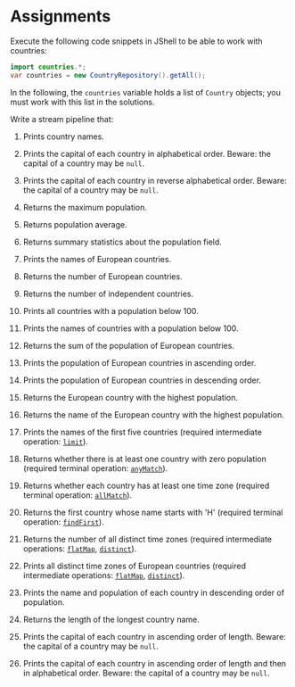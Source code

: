 Assignments
===========

Execute the following code snippets in JShell to be able to work with countries:

```java
import countries.*;
var countries = new CountryRepository().getAll();
```

In the following, the `countries` variable holds a list of `Country` objects; you must work with this list in the solutions.

Write a stream pipeline that:

1. Prints country names.

1. Prints the capital of each country in alphabetical order. Beware: the capital of a country may be `null`.

1. Prints the capital of each country in reverse alphabetical order. Beware: the capital of a country may be `null`.

1. Returns the maximum population.

1. Returns population average.

1. Returns summary statistics about the population field.

1. Prints the names of European countries.

1. Returns the number of European countries.

1. Returns the number of independent countries.

1. Prints all countries with a population below 100.

1. Prints the names of countries with a population below 100.

1. Returns the sum of the population of European countries.

1. Prints the population of European countries in ascending order.

1. Prints the population of European countries in descending order.

1. Returns the European country with the highest population.

1. Returns the name of the European country with the highest population.

1. Prints the names of the first five countries (required intermediate operation: [`limit`](https://docs.oracle.com/en/java/javase/21/docs/api/java.base/java/util/stream/Stream.html#limit(long))).

1. Returns whether there is at least one country with zero population (required terminal operation: [`anyMatch`](https://docs.oracle.com/en/java/javase/21/docs/api/java.base/java/util/stream/Stream.html#anyMatch(java.util.function.Predicate))).

1. Returns whether each country has at least one time zone (required terminal operation: [`allMatch`](https://docs.oracle.com/en/java/javase/21/docs/api/java.base/java/util/stream/Stream.html#allMatch(java.util.function.Predicate))).

1. Returns the first country whose name starts with 'H' (required terminal operation: [`findFirst`](https://docs.oracle.com/en/java/javase/21/docs/api/java.base/java/util/stream/Stream.html#findFirst())).

1. Returns the number of all distinct time zones (required intermediate operations: [`flatMap`](https://docs.oracle.com/en/java/javase/21/docs/api/java.base/java/util/stream/Stream.html#flatMap(java.util.function.Function)), [`distinct`](https://docs.oracle.com/en/java/javase/21/docs/api/java.base/java/util/stream/Stream.html#distinct())).

1. Prints all distinct time zones of European countries (required intermediate operations: [`flatMap`](https://docs.oracle.com/en/java/javase/21/docs/api/java.base/java/util/stream/Stream.html#flatMap(java.util.function.Function)), [`distinct`](https://docs.oracle.com/en/java/javase/21/docs/api/java.base/java/util/stream/Stream.html#distinct())).

1. Prints the name and population of each country in descending order of population.

1. Returns the length of the longest country name.

1. Prints the capital of each country in ascending order of length. Beware: the capital of a country may be `null`.

1. Prints the capital of each country in ascending order of length and then in alphabetical order. Beware: the capital of a country may be `null`.
